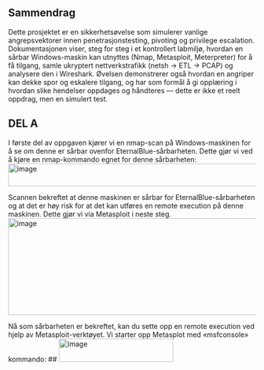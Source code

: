 

## Sammendrag
Dette prosjektet er en sikkerhetsøvelse som simulerer vanlige angrepsvektorer innen penetrasjonstesting, pivoting og privilege escalation. Dokumentasjonen viser, steg for steg i et kontrollert labmiljø, hvordan en sårbar Windows-maskin kan utnyttes (Nmap, Metasploit, Meterpreter) for å få tilgang, samle ukryptert nettverkstrafikk (netsh → ETL → PCAP) og analysere den i Wireshark. Øvelsen demonstrerer også hvordan en angriper kan dekke spor og eskalere tilgang, og har som formål å gi opplæring i hvordan slike hendelser oppdages og håndteres — dette er ikke et reelt oppdrag, men en simulert test.

## DEL A
I første del av oppgaven kjører vi en nmap-scan på Windows-maskinen for å se om denne er sårbar ovenfor EternalBlue-sårbarheten. Dette gjør vi ved å kjøre en nmap-kommando egnet for denne sårbarheten:<img width="634" height="46" alt="image" src="https://github.com/user-attachments/assets/d88a936b-9cd9-4512-a1a4-ef75649d256a" />

Scannen bekreftet at denne maskinen er sårbar for EternalBlue-sårbarheten og at det er høy risk for at det kan utføres en remote execution på denne maskinen. Dette gjør vi via Metasploit i neste steg. <img width="871" height="197" alt="image" src="https://github.com/user-attachments/assets/a4ff730f-9e33-4d46-ad00-a3889dbd9f1a" />

Nå som sårbarheten er bekreftet, kan du sette opp en remote execution ved hjelp av Metasploit-verktøyet. Vi starter opp Metasplot med «msfconsole» kommando: ## <img width="233" height="47" alt="image" src="https://github.com/user-attachments/assets/1c53b8c1-0a6e-44b8-882c-f6af88e3e441" />
